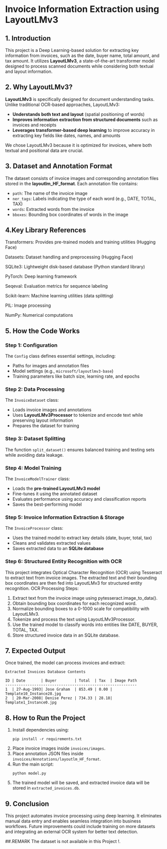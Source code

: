 # Invoice Information Extraction using LayoutLMv3

## 1. Introduction
This project is a Deep Learning-based solution for extracting key information from invoices, such as the date, buyer name, total amount, and tax amount. It utilizes **LayoutLMv3**, a state-of-the-art transformer model designed to process scanned documents while considering both textual and layout information.

## 2. Why LayoutLMv3?
**LayoutLMv3** is specifically designed for document understanding tasks. Unlike traditional OCR-based approaches, LayoutLMv3:
- **Understands both text and layout** (spatial positioning of words)
- **Improves information extraction from structured documents** such as invoices and receipts
- **Leverages transformer-based deep learning** to improve accuracy in extracting key fields like dates, names, and amounts

We chose LayoutLMv3 because it is optimized for invoices, where both textual and positional data are crucial.

## 3. Dataset and Annotation Format
The dataset consists of invoice images and corresponding annotation files stored in the **layoutlm_HF_format**. Each annotation file contains:
- `path`: The name of the invoice image
- `ner_tags`: Labels indicating the type of each word (e.g., DATE, TOTAL, TAX)
- `words`: Extracted words from the invoice
- `bboxes`: Bounding box coordinates of words in the image

## 4.Key Library References
Transformers: Provides pre-trained models and training utilities (Hugging Face)

Datasets: Dataset handling and preprocessing (Hugging Face)

SQLite3: Lightweight disk-based database (Python standard library)

PyTorch: Deep learning framework

Seqeval: Evaluation metrics for sequence labeling

Scikit-learn: Machine learning utilities (data splitting)

PIL: Image processing

NumPy: Numerical computations

## 5. How the Code Works

### Step 1: Configuration
The `Config` class defines essential settings, including:
- Paths for images and annotation files
- Model settings (e.g., `microsoft/layoutlmv3-base`)
- Training parameters like batch size, learning rate, and epochs

### Step 2: Data Processing
The `InvoiceDataset` class:
- Loads invoice images and annotations
- Uses **LayoutLMv3Processor** to tokenize and encode text while preserving layout information
- Prepares the dataset for training

### Step 3: Dataset Splitting
The function `split_dataset()` ensures balanced training and testing sets while avoiding data leakage.

### Step 4: Model Training
The `InvoiceModelTrainer` class:
- Loads the **pre-trained LayoutLMv3 model**
- Fine-tunes it using the annotated dataset
- Evaluates performance using accuracy and classification reports
- Saves the best-performing model

### Step 5: Invoice Information Extraction & Storage
The `InvoiceProcessor` class:
- Uses the trained model to extract key details (date, buyer, total, tax)
- Cleans and validates extracted values
- Saves extracted data to an **SQLite database**

### Step 6: Structured Entity Recognition with OCR
This project integrates Optical Character Recognition (OCR) using Tesseract to extract text from invoice images. The extracted text and their bounding box coordinates are then fed into LayoutLMv3 for structured entity recognition.
OCR Processing Steps:

1. Extract text from the invoice image using pytesseract.image_to_data().
2. Obtain bounding box coordinates for each recognized word.
3. Normalize bounding boxes to a 0-1000 scale for compatibility with LayoutLMv3.
4. Tokenize and process the text using LayoutLMv3Processor.
5. Use the trained model to classify words into entities like DATE, BUYER, TOTAL, TAX.
6. Store structured invoice data in an SQLite database.


## 7. Expected Output
Once trained, the model can process invoices and extract:

```
Extracted Invoices Database Contents 

ID | Date       | Buyer        | Total  | Tax  | Image Path
-----------------------------------------------------------
1  | 27-Aug-1993| Jose Graham  | 853.49 | 0.00 | Template10_Instance28.jpg
2  | 20-Mar-2008| Denise Perez | 734.33 | 28.18| Template1_Instance0.jpg
```

## 8. How to Run the Project
1. Install dependencies using:
   ```
   pip install -r requirements.txt
   ```
2. Place invoice images inside `invoices/images`.
3. Place annotation JSON files inside `invoices/Annotations/layoutlm_HF_format`.
4. Run the main script:
   ```
   python model.py
   ```
5. The trained model will be saved, and extracted invoice data will be stored in `extracted_invoices.db`.

## 9. Conclusion
This project automates invoice processing using deep learning. It eliminates manual data entry and enables seamless integration into business workflows. Future improvements could include training on more datasets and integrating an external OCR system for better text detection.

##.REMARK
The dataset is not available in this Project !.
